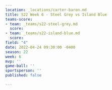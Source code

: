 ```yaml
---
location: _locations/carter-baron.md
title: S22 Week 6 - Steel Grey vs Island Blue
teams-score:
- team: _teams/s22-steel-grey.md
  score: 
- team: _teams/s22-island-blue.md
  score: 
field: "4"
date: 2022-04-24 09:30:00 -0400
season: 22
week: 6
mvp: ''
game-ball: ''
sportsperson: ''
published: false

---
```

